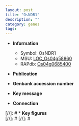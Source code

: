 ```yaml
---
layout: post
title: "OsNDR1"
description: ""
category: genes
tags: 
---
```


* **Information**  
    + Symbol: OsNDR1  
    + MSU: [LOC_Os04g58860](http://rice.plantbiology.msu.edu/cgi-bin/ORF_infopage.cgi?orf=LOC_Os04g58860)  
    + RAPdb: [Os04g0685400](http://rapdb.dna.affrc.go.jp/viewer/gbrowse_details/irgsp1?name=Os04g0685400)  

* **Publication**  

* **Genbank accession number**  

* **Key message**  

* **Connection**  

[//]: # * **Key figures**  
[//]: # 
[//]: # 
